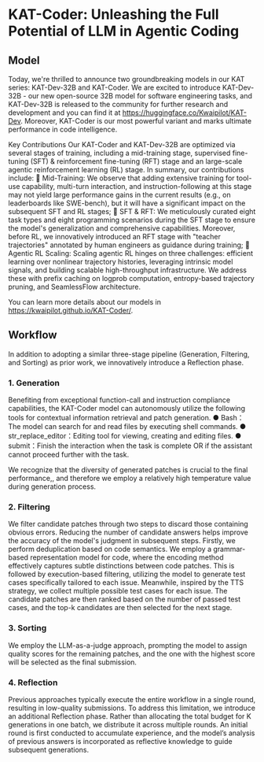 # KAT-Coder: Unleashing the Full Potential of LLM in Agentic Coding
 
## Model
Today, we're thrilled to announce two groundbreaking models in our KAT series: KAT-Dev-32B and KAT-Coder. We are excited to introduce KAT-Dev-32B - our new open-source 32B model for software engineering tasks, and KAT-Dev-32B is released to the community for further research and development and you can find it at https://huggingface.co/Kwaipilot/KAT-Dev. Moreover, KAT-Coder is our most powerful variant and marks ultimate performance in code intelligence.

Key Contributions
Our KAT-Coder and KAT-Dev-32B are optimized via several stages of training, including a mid-training stage, supervised fine-tuning (SFT) & reinforcement fine-tuning (RFT) stage and an large-scale agentic reinforcement learning (RL) stage. In summary, our contributions include:
🎯 Mid-Training: We observe that adding extensive training for tool-use capability, multi-turn interaction, and instruction-following at this stage may not yield large performance gains in the current results (e.g., on leaderboards like SWE-bench), but it will have a significant impact on the subsequent SFT and RL stages;
🎯 SFT & RFT: We meticulously curated eight task types and eight programming scenarios during the SFT stage to ensure the model's generalization and comprehensive capabilities. Moreover, before RL, we innovatively introduced an RFT stage with "teacher trajectories" annotated by human engineers as guidance during training;
🎯 Agentic RL Scaling: Scaling agentic RL hinges on three challenges: efficient learning over nonlinear trajectory histories, leveraging intrinsic model signals, and building scalable high-throughput infrastructure. We address these with prefix caching on logprob computation, entropy-based trajectory pruning, and SeamlessFlow architecture.

You can learn more details about our models in https://kwaipilot.github.io/KAT-Coder/.


## Workflow
In addition to adopting a similar three-stage pipeline (Generation, Filtering, and Sorting) as prior work, we innovatively introduce a Reflection phase.
 

### 1. Generation
Benefiting from exceptional function-call and instruction compliance capabilities, the KAT-Coder model can autonomously utilize the following tools for contextual information retrieval and patch generation.
● Bash：The model can search for and read files by executing shell commands.
● str_replace_editor：Editing tool for viewing, creating and editing files.
● submit：Finish the interaction when the task is complete OR if the assistant cannot proceed further with the task.

We recognize that the diversity of generated patches is crucial to the final performance,, and therefore we employ a relatively high temperature value during generation process.

### 2. Filtering
We filter candidate patches through two steps to discard those containing obvious errors. Reducing the number of candidate answers helps improve the accuracy of the model's judgment in subsequent steps. Firstly, we perform deduplication based on code semantics. We employ a grammar-based representation model for code, where the encoding method effectively captures subtle distinctions between code patches. This is followed by execution-based filtering, utilizing the model to generate test cases specifically tailored to each issue. Meanwhile, inspired by the TTS strategy, we collect multiple possible test cases for each issue. The candidate patches are then ranked based on the number of passed test cases, and the top-k candidates are then selected for the next stage.

### 3. Sorting
We employ the LLM-as-a-judge approach, prompting the model to assign quality scores for the remaining patches, and the one with the highest score will be selected as the final submission.

### 4. Reflection
Previous approaches typically execute the entire workflow in a single round, resulting in low-quality submissions. To address this limitation, we introduce an additional Reflection phase. Rather than allocating the total budget for K generations in one batch, we distribute it across multiple rounds. An initial round is first conducted to accumulate experience, and the model’s analysis of previous answers is incorporated as reflective knowledge to guide subsequent generations.

